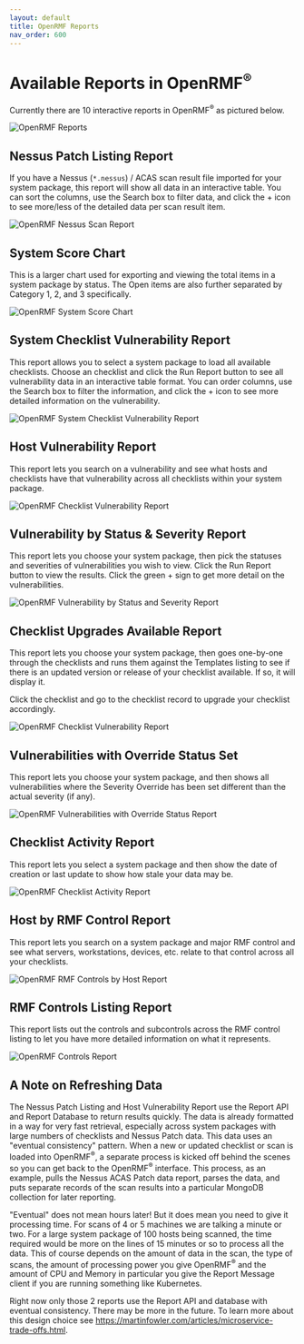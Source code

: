 ```yaml
---
layout: default
title: OpenRMF Reports
nav_order: 600
---
```


# Available Reports in OpenRMF<sup>&reg;</sup>

Currently there are 10 interactive reports in OpenRMF<sup>&reg;</sup> as pictured below. 

![OpenRMF Reports](./assets/reports.png)


## Nessus Patch Listing Report
If you have a Nessus (`*.nessus`) / ACAS scan result file imported for your system package, this report will show all data in an interactive table. You can sort the columns, use the Search box to filter data, and click the + icon to see more/less of the detailed data per scan result item.

![OpenRMF Nessus Scan Report](./assets/reports-nessus-scan.png)

## System Score Chart
This is a larger chart used for exporting and viewing the total items in a system package by status. The Open items are also further separated by Category 1, 2, and 3 specifically.

![OpenRMF System Score Chart](./assets/reports-system-charts.png)

## System Checklist Vulnerability Report
This report allows you to select a system package to load all available checklists. Choose an checklist and click the Run Report button to see all vulnerability data in an interactive table format. You can order columns, use the Search box to filter the information, and click the + icon to see more detailed information on the vulnerability.

![OpenRMF System Checklist Vulnerability Report](./assets/reports-checklists.png)

## Host Vulnerability Report
This report lets you search on a vulnerability and see what hosts and checklists have that vulnerability across all checklists within your system package.

![OpenRMF Checklist Vulnerability Report](./assets/reports-vulnerabilities.png)

## Vulnerability by Status &amp; Severity Report
This report lets you choose your system package, then pick the statuses and severities of vulnerabilities you wish to view. Click the Run Report button to view the results. Click the green + sign to get more detail on the vulnerabilities.

![OpenRMF Vulnerability by Status and Severity Report](./assets/reports-vulnbystatusseverity.png)

## Checklist Upgrades Available Report
This report lets you choose your system package, then goes one-by-one through the checklists and runs them against the Templates listing to see if there is an updated version or release of your checklist available. If so, it will display it. 

Click the checklist and go to the checklist record to upgrade your checklist accordingly. 

![OpenRMF Checklist Vulnerability Report](./assets/reports-checklistupgrade.png)

## Vulnerabilities with Override Status Set
This report lets you choose your system package, and then shows all vulnerabilities where the Severity Override has been set different than the actual severity (if any).

![OpenRMF Vulnerabilities with Override Status Report](./assets/reports-severityoverride.png)

## Checklist Activity Report
This report lets you select a system package and then show the date of creation or last update to show how stale your data may be.

![OpenRMF Checklist Activity Report](./assets/reports-checklistactivity.png)

## Host by RMF Control Report
This report lets you search on a system package and major RMF control and see what servers, workstations, devices, etc. relate to that control across all your checklists.

![OpenRMF RMF Controls by Host Report](./assets/reports-host-for-control.png)

## RMF Controls Listing Report
This report lists out the controls and subcontrols across the RMF control listing to let you have more detailed information on what it represents. 

![OpenRMF Controls Report](./assets/reports-controls.png)

## A Note on Refreshing Data

The Nessus Patch Listing and Host Vulnerability Report use the Report API and Report Database to return results quickly. The data is already formatted in a way for very fast retrieval, especially across system packages with large numbers of checklists and Nessus Patch data. This data uses an "eventual consistency" pattern. When a new or updated checklist or scan is loaded into OpenRMF<sup>&reg;</sup>, a separate process is kicked off behind the scenes so you can get back to the OpenRMF<sup>&reg;</sup> interface. This process, as an example, pulls the Nessus ACAS Patch data report, parses the data, and puts separate records of the scan results into a particular MongoDB collection for later reporting. 

"Eventual" does not mean hours later! But it does mean you need to give it processing time. For scans of 4 or 5 machines we are talking a minute or two. For a large system package of 100 hosts being scanned, the time required would be more on the lines of 15 minutes or so to process all the data. This of course depends on the amount of data in the scan, the type of scans, the amount of processing power you give OpenRMF<sup>&reg;</sup> and the amount of CPU and Memory in particular you give the Report Message client if you are running something like Kubernetes.

Right now only those 2 reports use the Report API and database with eventual consistency. There may be more in the future. To learn more about this design choice see https://martinfowler.com/articles/microservice-trade-offs.html.